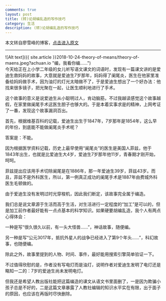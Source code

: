```yaml
---
comments: true
layout: post
title: (转)论胡编乱造的写作技巧
category: 生活
description: (转)论胡编乱造的写作技巧
---
```


本文转自廖雪峰的博客，[点击进入原文](https://www.liaoxuefeng.com/article/1087739344711968?achuan.io)

---
![Alt text]({{ site.article }}2018-10-24-theory-of-means/theory-of-maens.jpeg?achuan.io "编，我看你编......")  
今天给正在上小学二年级的女儿听写语文课文的词语时，发现有一篇课文讲的是爱迪生救妈妈的故事，大意就是爱迪生7岁那年，妈妈得了阑尾炎，医生在他家里准备给妈妈做手术，因为油灯的灯光太暗做不了，于是爱迪生想出了一个好办法：他找来很多镜子，把光聚在一起，让医生顺利地进行了手术。  

这个故事的意义是说爱迪生从小聪明过人，肯动脑筋，不过我越读感觉这个故事越假，在家里做阑尾手术这医生胆子也够大的。于是本着实事求是的精神，上网考证了一番，发现这个故事漏洞百出。  

首先，根据维基百科的记载，爱迪生出生于1847年，7岁那年是1854年，这么早的年份，到底能不能做阑尾炎手术呢？  

答案是：不能。  

因为根据医学资料记载，历史上最早使用“阑尾炎”的医生是美国人菲兹，他于1843年出生，也就是比爱迪生大4岁，爱迪生7岁那年他11岁，青春期才刚开始，呵呵。  

菲兹提出应该用手术切除阑尾是在1886年，那一年爱迪生39岁，菲兹43岁。而且，菲兹不是外科医生，所以，第一例真正成功的阑尾手术是1887年由费城外科医生毛顿做的。  

由于爱迪生没有发明过时光穿梭机，因此我们断定，该故事完全属于编造。  

我们总是说文章源于生活而高于生活，对生活进行一定程度的“加工”是可以的，但是加工前作者最好能有一点点基本的科学知识。如果硬要胡编乱造，我个人有两点心得体会：  

一种是写“很久很久以前，有一头大怪兽……”，神话故事，随便编。  

另一种是写“公元3017年，抵抗外星人的战争已经进入了第9个年头……”，科幻故事，也随便编。  

除此之外，故事里提到的人物、时间、事件，最好能用搜索引擎简单验证一下。  

不过值得欣慰的是，作者没有写电灯而是油灯，说明作者对爱迪生发明了电灯还是略知一二的：7岁的爱迪生尚未发明电灯。  

但我还是希望人教出版社能把这篇编造的课文从语文书里面删了，一是因为欺骗小孩子总是不好的，二是这篇文章暴露了人教社编辑的知识水平实在有限，出于面子的原因，也应该在再版时尽快删除。  
